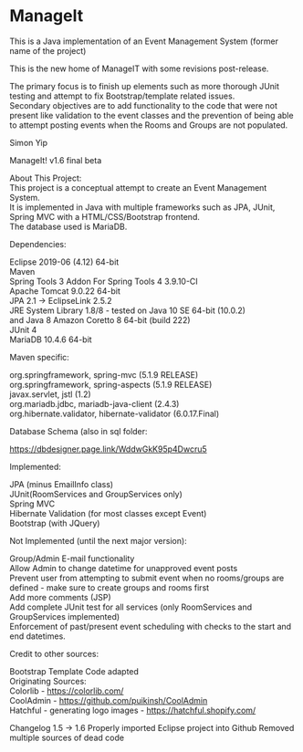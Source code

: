 # ManageIt
This is a Java implementation of an Event Management System (former name of the project)

This is the new home of ManageIT with some revisions post-release.

The primary focus is to finish up elements such as more thorough JUnit testing and attempt to fix Bootstrap/template related issues.  
Secondary objectives are to add functionality to the code that were not present like validation to the event classes
and the prevention of being able to attempt posting events when the Rooms and Groups are not populated.

Simon Yip

ManageIt! v1.6 final beta

About This Project:  
This project is a conceptual attempt to create an Event Management System.  
It is implemented in Java with multiple frameworks such as JPA, JUnit, Spring MVC with a HTML/CSS/Bootstrap frontend.  
The database used is MariaDB.  


Dependencies:  

Eclipse 2019-06 (4.12) 64-bit  
Maven  
Spring Tools 3 Addon For Spring Tools 4 3.9.10-CI  
Apache Tomcat 9.0.22 64-bit  
JPA 2.1 -> EclipseLink 2.5.2  
JRE System Library 1.8/8 - tested on Java 10 SE 64-bit (10.0.2)  
and Java 8 Amazon Coretto 8 64-bit (build 222)  
JUnit 4  
MariaDB 10.4.6 64-bit  

Maven specific:

org.springframework, spring-mvc (5.1.9 RELEASE)  
org.springframework, spring-aspects (5.1.9 RELEASE)  
javax.servlet, jstl (1.2)  
org.mariadb.jdbc, mariadb-java-client (2.4.3)  
org.hibernate.validator, hibernate-validator (6.0.17.Final)  

Database Schema (also in sql folder:

https://dbdesigner.page.link/WddwGkK95p4Dwcru5

Implemented:

JPA (minus EmailInfo class)  
JUnit(RoomServices and GroupServices only)  
Spring MVC  
Hibernate Validation (for most classes except Event)  
Bootstrap (with JQuery)  

Not Implemented (until the next major version):

Group/Admin E-mail functionality  
Allow Admin to change datetime for unapproved event posts  
Prevent user from attempting to submit event when no rooms/groups are defined - make sure to create groups and rooms first  
Add more comments (JSP)  
Add complete JUnit test for all services (only RoomServices and GroupServices implemented)  
Enforcement of past/present event scheduling with checks to the start and end datetimes.  

Credit to other sources:

Bootstrap Template Code adapted  
Originating Sources:  
Colorlib - https://colorlib.com/  
CoolAdmin - https://github.com/puikinsh/CoolAdmin  
Hatchful - generating logo images - https://hatchful.shopify.com/  

Changelog 1.5 -> 1.6
Properly imported Eclipse project into Github
Removed multiple sources of dead code
